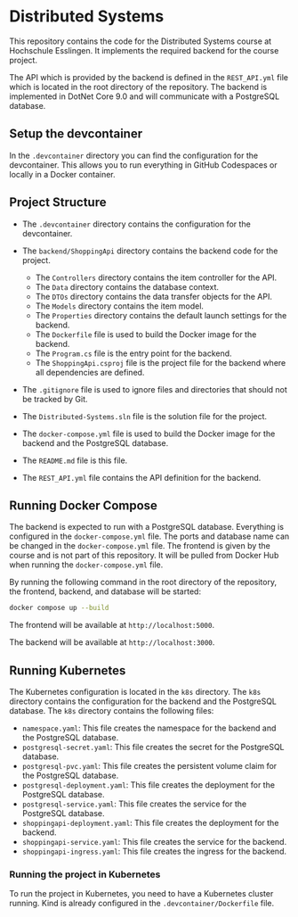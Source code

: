 # Distributed Systems

This repository contains the code for the Distributed Systems course at Hochschule Esslingen.
It implements the required backend for the course project.

The API which is provided by the backend is defined in the `REST_API.yml` file which is located in the root directory of the repository.
The backend is implemented in DotNet Core 9.0 and will communicate with a PostgreSQL database.

## Setup the devcontainer

In the `.devcontainer` directory you can find the configuration for the devcontainer.
This allows you to run everything in GitHub Codespaces or locally in a Docker container.

## Project Structure

- The `.devcontainer` directory contains the configuration for the devcontainer.

- The `backend/ShoppingApi` directory contains the backend code for the project.

  - The `Controllers` directory contains the item controller for the API.
  - The `Data` directory contains the database context.
  - The `DTOs` directory contains the data transfer objects for the API.
  - The `Models` directory contains the item model.
  - The `Properties` directory contains the default launch settings for the backend.
  - The `Dockerfile` file is used to build the Docker image for the backend.
  - The `Program.cs` file is the entry point for the backend.
  - The `ShoppingApi.csproj` file is the project file for the backend where all dependencies are defined.

- The `.gitignore` file is used to ignore files and directories that should not be tracked by Git.

- The `Distributed-Systems.sln` file is the solution file for the project.

- The `docker-compose.yml` file is used to build the Docker image for the backend and the PostgreSQL database.

- The `README.md` file is this file.

- The `REST_API.yml` file contains the API definition for the backend.

## Running Docker Compose

The backend is expected to run with a PostgreSQL database.
Everything is configured in the `docker-compose.yml` file.
The ports and database name can be changed in the `docker-compose.yml` file.
The frontend is given by the course and is not part of this repository.
It will be pulled from Docker Hub when running the `docker-compose.yml` file.

By running the following command in the root directory of the repository, the frontend, backend, and database will be started:

```bash
docker compose up --build
```

The frontend will be available at `http://localhost:5000`.

The backend will be available at `http://localhost:3000`.

## Running Kubernetes

The Kubernetes configuration is located in the `k8s` directory.
The `k8s` directory contains the configuration for the backend and the PostgreSQL database.
The `k8s` directory contains the following files:

- `namespace.yaml`: This file creates the namespace for the backend and the PostgreSQL database.
- `postgresql-secret.yaml`: This file creates the secret for the PostgreSQL database.
- `postgresql-pvc.yaml`: This file creates the persistent volume claim for the PostgreSQL database.
- `postgresql-deployment.yaml`: This file creates the deployment for the PostgreSQL database.
- `postgresql-service.yaml`: This file creates the service for the PostgreSQL database.
- `shoppingapi-deployment.yaml`: This file creates the deployment for the backend.
- `shoppingapi-service.yaml`: This file creates the service for the backend.
- `shoppingapi-ingress.yaml`: This file creates the ingress for the backend.

### Running the project in Kubernetes

To run the project in Kubernetes, you need to have a Kubernetes cluster running.
Kind is already configured in the `.devcontainer/Dockerfile` file.
